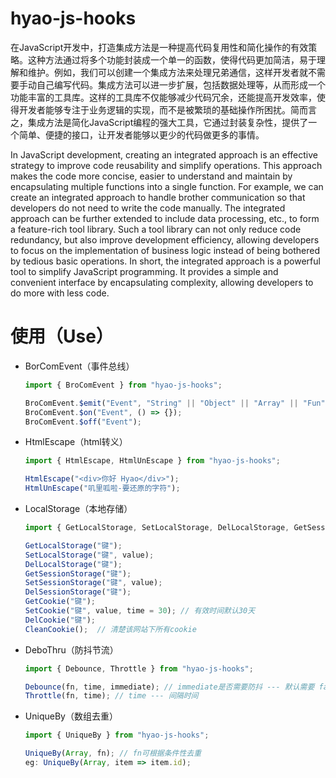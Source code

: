 # hyao-js-hooks

在JavaScript开发中，打造集成方法是一种提高代码复用性和简化操作的有效策略。这种方法通过将多个功能封装成一个单一的函数，使得代码更加简洁，易于理解和维护。例如，我们可以创建一个集成方法来处理兄弟通信，这样开发者就不需要手动自己编写代码。集成方法可以进一步扩展，包括数据处理等，从而形成一个功能丰富的工具库。这样的工具库不仅能够减少代码冗余，还能提高开发效率，使得开发者能够专注于业务逻辑的实现，而不是被繁琐的基础操作所困扰。简而言之，集成方法是简化JavaScript编程的强大工具，它通过封装复杂性，提供了一个简单、便捷的接口，让开发者能够以更少的代码做更多的事情。

In JavaScript development, creating an integrated approach is an effective strategy to improve code reusability and simplify operations. This approach makes the code more concise, easier to understand and maintain by encapsulating multiple functions into a single function. For example, we can create an integrated approach to handle brother communication so that developers do not need to write the code manually. The integrated approach can be further extended to include data processing, etc., to form a feature-rich tool library. Such a tool library can not only reduce code redundancy, but also improve development efficiency, allowing developers to focus on the implementation of business logic instead of being bothered by tedious basic operations. In short, the integrated approach is a powerful tool to simplify JavaScript programming. It provides a simple and convenient interface by encapsulating complexity, allowing developers to do more with less code.

# 使用（Use）

* BorComEvent（事件总线）

  ```javascript
  import { BroComEvent } from "hyao-js-hooks";

  BroComEvent.$emit("Event", "String" || "Object" || "Array" || "Fun");
  BroComEvent.$on("Event", () => {});
  BroComEvent.$off("Event");
  ```
* HtmlEscape（html转义）

  ```javascript
  import { HtmlEscape, HtmlUnEscape } from "hyao-js-hooks";

  HtmlEscape("<div>你好 Hyao</div>");
  HtmlUnEscape("叽里呱啦-要还原的字符");
  ```
* LocalStorage（本地存储）

  ```javascript
  import { GetLocalStorage, SetLocalStorage, DelLocalStorage, GetSessionStorage, SetSessionStorage, DelSessionStorage, GetCookie, SetCookie, DelCookie, CleanCookie } from "hyao-js-hooks";

  GetLocalStorage("键");
  SetLocalStorage("键", value);
  DelLocalStorage("键");
  GetSessionStorage("键");
  SetSessionStorage("键", value);
  DelSessionStorage("键");
  GetCookie("键");
  SetCookie("键", value, time = 30); // 有效时间默认30天
  DelCookie("键");
  CleanCookie();  // 清楚该网站下所有cookie
  ```
* DeboThru（防抖节流）

  ```js
  import { Debounce, Throttle } from "hyao-js-hooks";

  Debounce(fn, time, immediate); // immediate是否需要防抖 --- 默认需要 false
  Throttle(fn, time); // time --- 间隔时间
  ```
* UniqueBy（数组去重）

  ```js
  import { UniqueBy } from "hyao-js-hooks";

  UniqueBy(Array, fn); // fn可根据条件性去重 
  eg: UniqueBy(Array, item => item.id);
  ```
